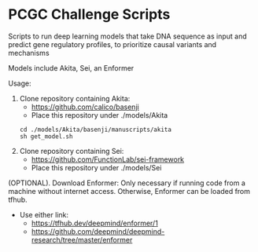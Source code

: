 # PCGC Challenge Scripts
 Scripts to run deep learning models that take DNA sequence as input and predict gene regulatory profiles, to prioritize causal variants and mechanisms

Models include Akita, Sei, an Enformer


Usage:
1. Clone repository containing Akita:
	* https://github.com/calico/basenji
	* Place this repository under ./models/Akita
	``` 
	cd ./models/Akita/basenji/manuscripts/akita
	sh get_model.sh
	```
2. Clone repository containing Sei:
	* https://github.com/FunctionLab/sei-framework
	* Place this repository under ./models/Sei

(OPTIONAL). Download Enformer: Only necessary if running code from a machine without internet access. Otherwise, Enformer can be loaded from tfhub.
* Use either link:
	* https://tfhub.dev/deepmind/enformer/1
	* https://github.com/deepmind/deepmind-research/tree/master/enformer







